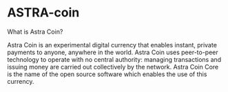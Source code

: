 # ASTRA-coin
What is Astra Coin?

Astra Coin is an experimental digital currency that enables instant, private payments to anyone, anywhere in the world. Astra Coin  uses peer-to-peer technology to operate with no central authority: managing transactions and issuing money are carried out collectively by the network. Astra Coin  Core is the name of the open source software which enables the use of this currency.
